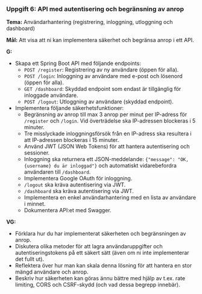 ### Uppgift 6: API med autentisering och begränsning av anrop

**Tema:** Användarhantering (registrering, inloggning, utloggning och dashboard)

**Mål:** Att visa att ni kan implementera säkerhet och begränsa anrop i ett API.

**G:**

- Skapa ett Spring Boot API med följande endpoints:
    - `POST /register`: Registrering av ny användare (öppen för alla).
    - `POST /login`: Inloggning av användare med e-post och lösenord (öppen för alla).
    - `GET /dashboard`: Skyddad endpoint som endast är tillgänglig för inloggade användare.
    - `POST /logout`: Utloggning av användare (skyddad endpoint).
- Implementera följande säkerhetsfunktioner:
    - Begränsning av anrop till max 3 anrop per minut per IP-adress för `/register` och `/login`. Vid överträdelse ska
      IP-adressen blockeras i 5 minuter.
    - Tre misslyckade inloggningsförsök från en IP-adress ska resultera i att IP-adressen blockeras i 15 minuter.
    - Använd JWT (JSON Web Tokens) för att hantera autentisering och sessioner.
    - Inloggning ska returnera ett JSON-meddelande: `{"message": "OK, {username} du är inloggad"}` och automatiskt
      vidarebefordra användaren till `/dashboard`.
    - Implementera Google OAuth för inloggning.
    - `/logout` ska kräva autentisering via JWT.
    - `/dashboard` ska kräva autentisering via JWT.
    - Implementera en enkel användarhantering med en lista av användare i minnet.
    - Dokumentera API:et med Swagger.

**VG:**

- Förklara hur du har implementerat säkerheten och begränsningen av anrop.
- Diskutera olika metoder för att lagra användaruppgifter och autentiseringstokens på ett säkert sätt (även om ni inte
  implementerar det fullt ut).
- Reflektera över hur man kan skala denna lösning för att hantera en stor mängd användare och anrop.
- Beskriv hur säkerheten kan göras ännu bättre med hjälp av t.ex. rate limiting, CORS och CSRF-skydd (och vad dessa
  begrepp innebär).
